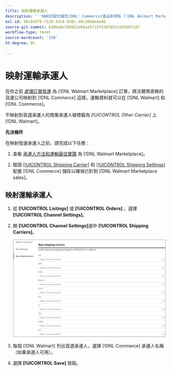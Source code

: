 ```yaml
---
title: 映射運輸承運人
description: '''映射匹配的屬性[DNL! Commerce]產品到現有 [!DNL Walmart Marketplace] 清單和同步資料 [!DNL Channel Manager] 和 [!DNL Walmart]'''
exl-id: 98c8d3f6-f129-43c6-920c-d9c36b0e4a40
source-git-commit: 638ba8c595652e66aa5f15f5207855c6d2b872d7
workflow-type: tm+mt
source-wordcount: '150'
ht-degree: 0%

---
```



# 映射運輸承運人

在你之前 [處理訂單發運](process-orders.md#ship-an-order) 為 [!DNL Walmart Marketplace] 訂單，將沃爾瑪青睞的貨運公司映射到 [!DNL Commerce] 這樣，運輸資料就可以在 [!DNL Walmart] 和 [!DNL Commerce]。

不映射到首選承運人的商業承運人被標籤為 *[!UICONTROL Other Carrier]* 上 [!DNL Walmart]。

**先決條件**

在映射發運承運人之前，請完成以下任務：

1. 查看 [承運人方法和運輸最佳實踐](https://sellerhelp.walmart.com/s/guide?article=000009473) 為 [!DNL Walmart Marketplace]。

1. 驗證 [[!UICONTROL Shipping Carrier]](https://docs.magento.com/user-guide/shipping/carriers.html) 和 [[!UICONTROL Shipping Settings]](https://docs.magento.com/user-guide/configuration/sales/shipping-settings.html) 配置 [!DNL Commerce] 儲存以確保已針對 [!DNL Walmart Marketplace sales]。

## 映射運輸承運人

1. 從 **[!UICONTROL Listings]** 或 **[!UICONTROL Orders]** ，選擇 **[!UICONTROL Channel Settings]**。

1. 開 **[!UICONTROL Channel Settings]**&#x200B;選中 **[!UICONTROL Shipping Carriers]**。

   ![映射運輸承運人](assets/map-shipping-carriers.png)

1. 每個 [!DNL Walmart] 列出首選承運人，選擇 [!DNL Commerce] 承運人名稱（如果承運人可用）。

1. 選擇 **[!UICONTROL Save]** 按鈕。
